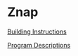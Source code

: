 # Znap

[Building Instructions](https://le-www-live-s.legocdn.com/sc/media/lessons/mindstorms-ev3/building-instructions/model-expansion-set/ev3-model-expansion-set-znap-71b712c154ffb81ace8bf73384f2197c.pdf)

[Program Descriptions](https://le-www-live-s.legocdn.com/sc/media/files/ev3-program-descriptions/ev3-program-description-znap-bc47f7199c24a3363383721d5636940d.pdf)
